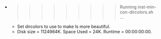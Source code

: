 * >>>>>>>>> Running inst-min-con-dircolors.sh ...
  * Set dircolors to use  to make ls more beautiful.
  * Disk size = 1124984K. Space Used = 24K. Runtime = 00:00:00:00.
